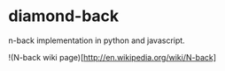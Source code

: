 diamond-back
============

n-back implementation in python and javascript.


!(N-back wiki page)[http://en.wikipedia.org/wiki/N-back]
